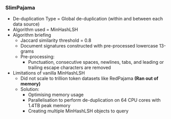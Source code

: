 ### SlimPajama
- De-duplication Type = Global de-duplication (within and between each data source)
- Algorithm used = MinHashLSH
- Algorithm briefing
	- Jaccard similarity threshold = 0.8
	- Document signatures constructed with pre-processed lowercase 13-grams
	- Pre-processing: 
		- Punctuation, consecutive spaces, newlines, tabs, and leading or trailing escape characters are removed
-  Limitations of vanilla MinHashLSH
	- Did not scale to trillion token datasets like RedPajama **(Ran out of memory)**
	- Solution:
		- Optimising memory usage
		- Parallelisation to perform de-duplication on 64 CPU cores with 1.4TB peak memory
		- Creating multiple MinHashLSH objects to query
